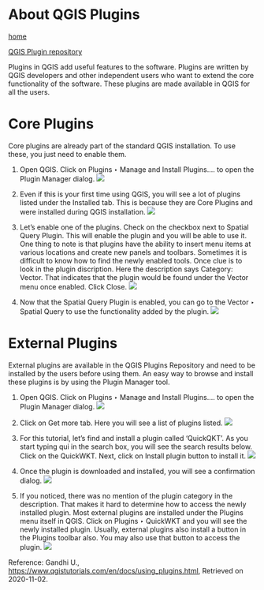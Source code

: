 # About QGIS Plugins

[home](../readme.md)

[QGIS Plugin repository](https://plugins.qgis.org/)

Plugins in QGIS add useful features to the software. Plugins are written by QGIS developers and other independent users who want to extend the core functionality of the software. These plugins are made available in QGIS for all the users.

# Core Plugins

Core plugins are already part of the standard QGIS installation. To use these, you just need to enable them.

  1. Open QGIS. Click on Plugins ‣ Manage and Install Plugins.... to open the Plugin Manager dialog.
  ![](https://www.qgistutorials.com/en/_images/1195.png)
  
  2. Even if this is your first time using QGIS, you will see a lot of plugins listed under the Installed tab. This is because they are Core Plugins and were installed during QGIS installation.
![](https://www.qgistutorials.com/en/_images/2151.png)

  3. Let’s enable one of the plugins. Check on the checkbox next to Spatial Query Plugin. This will enable the plugin and you will be able to use it. One thing to note is that plugins have the ability to insert menu items at various locations and create new panels and toolbars. Sometimes it is difficult to know how to find the newly enabled tools. Once clue is to look in the plugin discription. Here the description says Category: Vector. That indicates that the plugin would be found under the Vector menu once enabled. Click Close.
  ![](https://www.qgistutorials.com/en/_images/384.png)
  
  4. Now that the Spatial Query Plugin is enabled, you can go to the Vector ‣ Spatial Query to use the functionality added by the plugin.
  ![](https://www.qgistutorials.com/en/_images/462.png)
  # External Plugins
  External plugins are available in the QGIS Plugins Repository and need to be installed by the users before using them. An easy way to browse and install these plugins is by using the Plugin Manager tool.
  1. Open QGIS. Click on Plugins ‣ Manage and Install Plugins.... to open the Plugin Manager dialog.
  ![](https://www.qgistutorials.com/en/_images/563.png)
  
  2. Click on Get more tab. Here you will see a list of plugins listed.
  ![](https://www.qgistutorials.com/en/_images/660.png)
  
  3. For this tutorial, let’s find and install a plugin called ‘QuickQKT’. As you start typing qui in the search box, you will see the search results below. Click on the QuickWKT. Next, click on Install plugin button to install it.
  ![](https://www.qgistutorials.com/en/_images/759.png)
  
  4. Once the plugin is downloaded and installed, you will see a confirmation dialog.
  ![](https://www.qgistutorials.com/en/_images/857.png)
  
  5. If you noticed, there was no mention of the plugin category in the description. That makes it hard to determine how to access the newly installed plugin. Most external plugins are installed under the Plugins menu itself in QGIS. Click on Plugins ‣ QuickWKT and you will see the newly installed plugin. Usually, external plugins also install a button in the Plugins toolbar also. You may also use that button to access the plugin.
  ![](https://www.qgistutorials.com/en/_images/956.png)
  
  
  Reference: Gandhi U., https://www.qgistutorials.com/en/docs/using_plugins.html, Retrieved on 2020-11-02.
